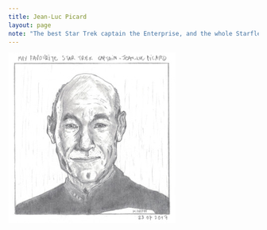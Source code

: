 ```yaml
---
title: Jean-Luc Picard
layout: page
note: "The best Star Trek captain the Enterprise, and the whole Starfleet ever had. Gene Roddenberry named Captain Jean-Luc Picard in Star Trek after one or both of the twin brothers Auguste and Jean Felix Piccard, and derived Jean-Luc Picard from their names."
---
```


<img src="/assets/pages/art/images/jean-luc-picard-original-size.jpg">
